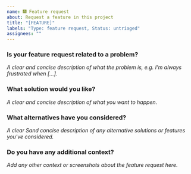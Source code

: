 ```yaml
---
name: 🎆 Feature request
about: Request a feature in this project
title: "[FEATURE]"
labels: "Type: feature request, Status: untriaged"
assignees: ""
---
```


### Is your feature request related to a problem?

_A clear and concise description of what the problem is, e.g. I'm always frustrated when [...]._

### What solution would you like?

_A clear and concise description of what you want to happen._

### What alternatives have you considered?

_A clear Sand concise description of any alternative solutions or features you've considered._

### Do you have any additional context?

_Add any other context or screenshots about the feature request here._
